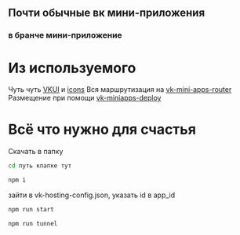 ## Почти обычные вк мини-приложения 
### в бранче мини-приложение
# Из используемого
Чуть чуть [VKUI](https://vkcom.github.io/VKUI/) и [icons](https://vkcom.github.io/icons/)
Вся маршрутизация на [vk-mini-apps-router](https://dev.vk.com/ru/libraries/router)
Размещение при помощи [vk-miniapps-deploy](https://dev.vk.com/ru/mini-apps/development/hosting)
# Всё что нужно для счастья
Скачать в папку
```sh
cd путь кпапке тут
```
```sh
npm i
```
зайти в vk-hosting-config.json, указать id в app_id
```sh
npm run start
```
```sh
npm run tunnel
```
